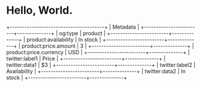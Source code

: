# Hello, World.

+---------------------------------------+
| Metadata                              |
+------------------------+--------------+
| og:type                | product      |
+------------------------+--------------+
| product:availability   | In stock     |
+------------------------+--------------+
| product:price.amount   | 3            |
+------------------------+--------------+
| product:price.currency | USD          |
+------------------------+--------------+
| twitter:label1         | Price        |
+------------------------+--------------+
| twitter:data1          | $3           |
+------------------------+--------------+
| twitter:label2         | Availability |
+------------------------+--------------+
| twitter:data2          | In stock     |
+------------------------+--------------+